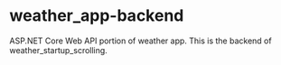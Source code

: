 # weather_app-backend
ASP.NET Core Web API portion of weather app. This is the backend of weather_startup_scrolling.
